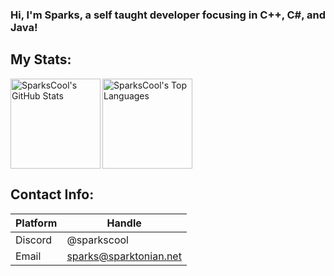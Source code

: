 ### Hi, I'm Sparks, a self taught developer focusing in C++, C#, and Java!

## My Stats:
<p>
  <a href="#">
    <img align="left" height="144em" src="https://github-readme-stats.vercel.app/api?username=sparkscool&count_private=true&show_icons=true&theme=dark" alt="SparksCool's GitHub Stats" />
  </a>
  
  <a href="#">
    <img align="center" height="144em" src="https://github-readme-stats.vercel.app/api/top-langs/?username=sparkscool&layout=compact&theme=dark" alt="SparksCool's Top Languages" />
  </a>
  
</p>


## Contact Info:

| Platform   | Handle                                             |
| ---------- | -------------------------------------------------- |
| Discord    | @sparkscool                                        |
| Email      | sparks@sparktonian.net                             |

<!--
**SparksCool/SparksCool** is a ✨ _special_ ✨ repository because its `README.md` (this file) appears on your GitHub profile.

Here are some ideas to get you started:

- 🔭 I’m currently working on ...
- 🌱 I’m currently learning ...
- 👯 I’m looking to collaborate on ...
- 🤔 I’m looking for help with ...
- 💬 Ask me about ...
- 📫 How to reach me: ...
- 😄 Pronouns: ...
- ⚡ Fun fact: ...
-->
